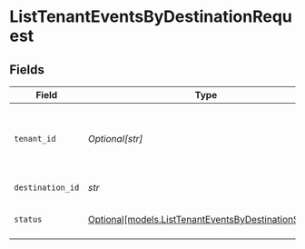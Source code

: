 # ListTenantEventsByDestinationRequest


## Fields

| Field                                                                                                    | Type                                                                                                     | Required                                                                                                 | Description                                                                                              |
| -------------------------------------------------------------------------------------------------------- | -------------------------------------------------------------------------------------------------------- | -------------------------------------------------------------------------------------------------------- | -------------------------------------------------------------------------------------------------------- |
| `tenant_id`                                                                                              | *Optional[str]*                                                                                          | :heavy_minus_sign:                                                                                       | The ID of the tenant. Required when using AdminApiKey authentication.                                    |
| `destination_id`                                                                                         | *str*                                                                                                    | :heavy_check_mark:                                                                                       | The ID of the destination.                                                                               |
| `status`                                                                                                 | [Optional[models.ListTenantEventsByDestinationStatus]](../models/listtenanteventsbydestinationstatus.md) | :heavy_minus_sign:                                                                                       | Filter events by delivery status.                                                                        |